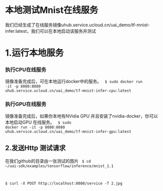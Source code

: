 

# 本地测试Mnist在线服务
我们已经生成了在线服务镜像uhub.service.ucloud.cn/uai_demo/tf-mnist-infer:latest，我们可以在本地启动该服务并测试

# 1.运行本地服务
### 执行CPU在线服务
镜像准备完成后，可在本地运行docker中的服务。
<code>
$ sudo docker run -it -p 8080:8080 uhub.service.ucloud.cn/uai_demo/tf-mnist-infer-cpu:latest
</code>

### 执行GPU在线服务
镜像准备完成后，如果你本地有NVidia GPU 并且安装了nvidia-docker，你可以本地启动GPU 在线服务。
<code>
$ sudo docker run -it -p 8080:8080 uhub.service.ucloud.cn/uai_demo/tf-mnist-infer-gpu:latest
</code>

## 2.发送Http 测试请求
在我们github的目录由一张测试的图片
<code>
$ cd ~/uai-sdk/examples/tensorflow/inference/mnist_1.1

$ curl -X POST http://localhost:8080/service -T 2.jpg
</code>

